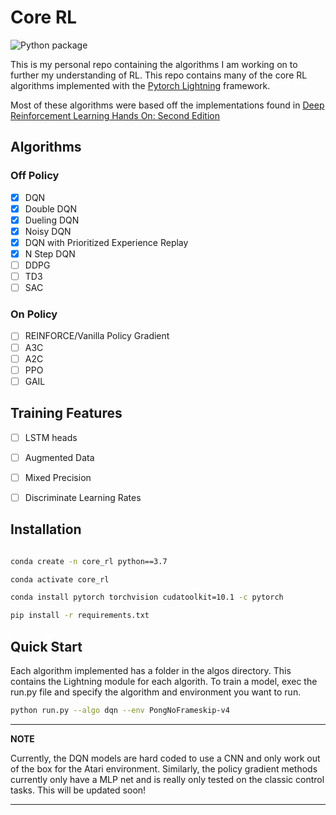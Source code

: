 # Core RL

![Python package](https://github.com/djbyrne/core_rl/workflows/Python%20package/badge.svg?branch=master)

This is my personal repo containing the algorithms I am working on to further my understanding of RL. This repo contains
many of the core RL algorithms implemented with the 
[Pytorch Lightning](https://github.com/PyTorchLightning/pytorch-lightning) framework. 

Most of these algorithms were based off the implementations found in 
[Deep Reinforcement Learning Hands On: Second Edition](https://github.com/PacktPublishing/Deep-Reinforcement-Learning-Hands-On-Second-Edition)

## Algorithms

### Off Policy
- [X] DQN
- [X] Double DQN
- [X] Dueling DQN
- [X] Noisy DQN
- [X] DQN with Prioritized Experience Replay
- [X] N Step DQN
- [ ] DDPG
- [ ] TD3
- [ ] SAC

### On Policy
- [ ] REINFORCE/Vanilla Policy Gradient
- [ ] A3C
- [ ] A2C
- [ ] PPO
- [ ] GAIL

## Training Features
- [ ] LSTM heads
- [ ] Augmented Data
- [ ] Mixed Precision
- [ ] Discriminate Learning Rates


## Installation

````bash

conda create -n core_rl python==3.7

conda activate core_rl

conda install pytorch torchvision cudatoolkit=10.1 -c pytorch

pip install -r requirements.txt

````

## Quick Start
Each algorithm implemented has a folder in the algos directory. This contains the Lightning module for each algorith. To train a model, exec the run.py file and specify the algorithm and environment you want to run.

```bash
python run.py --algo dqn --env PongNoFrameskip-v4
```

---
**NOTE**

Currently, the DQN models are hard coded to use a CNN and only work out of the box for the Atari environment. Similarly, the policy gradient methods currently only have a MLP net and is really only tested on the classic control tasks. This will be updated soon!

---
